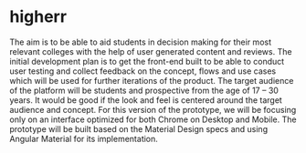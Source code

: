 # higherr
The aim is to be able to aid students in decision making for their most relevant colleges with the help of user generated content and reviews. The initial development plan is to get the front-end built to be able to conduct user testing and collect feedback on the concept, flows and use cases which will be used for further iterations of the product.  The target audience of the platform will be students and prospective from the age of 17 – 30 years. It would be good if the look and feel is centered around the target audience and concept.  For this version of the prototype, we will be focusing only on an interface optimized for both Chrome on Desktop and Mobile. The prototype will be built based on the Material Design specs and using Angular Material for its implementation.
